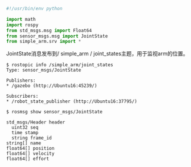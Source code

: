 ```python
#!/usr/bin/env python

import math
import rospy
from std_msgs.msg import Float64
from sensor_msgs.msg import JointState
from simple_arm.srv import *
```
JointState消息发布到/ simple_arm / joint_states主题，用于监视arm的位置。
  ```shell
  $ rostopic info /simple_arm/joint_states 
  Type: sensor_msgs/JointState

  Publishers: 
  * /gazebo (http://Ubuntu16:45239/)

  Subscribers: 
  * /robot_state_publisher (http://Ubuntu16:37795/)
  ```
```shell
$ rosmsg show sensor_msgs/JointState

std_msgs/Header header
  uint32 seq
  time stamp
  string frame_id
string[] name
float64[] position
float64[] velocity
float64[] effort
```




